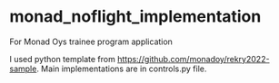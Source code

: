 # monad_noflight_implementation
For Monad Oys trainee program application

I  used python template from https://github.com/monadoy/rekry2022-sample. Main implementations are in controls.py file.

